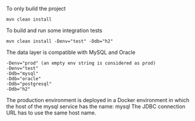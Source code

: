 To only build the project
```
mvn clean install
```

To build and run some integration tests
```
mvn clean install -Denv="test" -Ddb="h2"
```

The data layer is compatible with MySQL and Oracle
```
-Denv="prod" (an empty env string is considered as prod)
-Denv="test"
-Ddb="mysql"
-Ddb="oracle"
-Ddb="postgresql"
-Ddb="h2"
```

The production environment is deployed in a Docker environment in which the host of the mysql service has the name: mysql 
The JDBC connection URL has to use the same host name.
